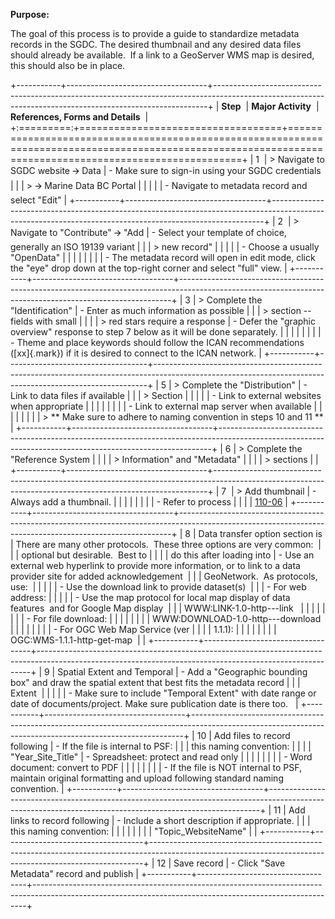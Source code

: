 **Purpose:**

The goal of this process is to provide a guide to standardize metadata
records in the SGDC. The desired thumbnail and any desired data files
should already be available.  If a link to a GeoServer WMS map is
desired, this should also be in place. 

+-----------+-----------------------------------+----------------------------------------------------------------------------------------------------------------------------------------------------------+
| **Step**  | **Major Activity**                | **References, Forms and Details**                                                                                                                        |
+:=========:+===================================+==========================================================================================================================================================+
| 1         | > Navigate to SGDC website 🡪 Data | - Make sure to sign-in using your SGDC credentials                                                                                                       |
|           | > 🡪 Marine Data BC Portal         |                                                                                                                                                          |
|           |                                   | - Navigate to metadata record and select "Edit"                                                                                                          |
+-----------+-----------------------------------+----------------------------------------------------------------------------------------------------------------------------------------------------------+
| 2         | > Navigate to "Contribute" 🡪 "Add | - Select your template of choice, generally an ISO 19139 variant                                                                                         |
|           | > new record"                     |                                                                                                                                                          |
|           |                                   | - Choose a usually "OpenData"                                                                                                                            |
|           |                                   |                                                                                                                                                          |
|           |                                   | - The metadata record will open in edit mode, click the "eye" drop down at the top-right corner and select "full" view.                                  |
+-----------+-----------------------------------+----------------------------------------------------------------------------------------------------------------------------------------------------------+
| 3         | > Complete the "Identification"   | - Enter as much information as possible                                                                                                                  |
|           | > section -- fields with small    |                                                                                                                                                          |
|           | > red stars require a response    | - Defer the "graphic overview" response to step 7 below as it will be done separately.                                                                   |
|           |                                   |                                                                                                                                                          |
|           |                                   | - Theme and place keywords should follow the ICAN recommendations ([xx]{.mark}) if it is desired to connect to the ICAN network.                         |
+-----------+-----------------------------------+----------------------------------------------------------------------------------------------------------------------------------------------------------+
| 5         | > Complete the "Distribution"     | - Link to data files if available                                                                                                                        |
|           | > Section                         |                                                                                                                                                          |
|           |                                   | - Link to external websites when appropriate                                                                                                             |
|           |                                   |                                                                                                                                                          |
|           |                                   | - Link to external map server when available                                                                                                             |
|           |                                   |                                                                                                                                                          |
|           |                                   | > \*\* Make sure to adhere to naming convention in steps 10 and 11 \*\*                                                                                  |
+-----------+-----------------------------------+----------------------------------------------------------------------------------------------------------------------------------------------------------+
| 6         | > Complete the "Reference System  |                                                                                                                                                          |
|           | > Information" and "Metadata"     |                                                                                                                                                          |
|           | > sections                        |                                                                                                                                                          |
+-----------+-----------------------------------+----------------------------------------------------------------------------------------------------------------------------------------------------------+
| 7         | > Add thumbnail                   | - Always add a thumbnail.                                                                                                                                |
|           |                                   |                                                                                                                                                          |
|           |                                   | - Refer to process                                                                                                                                       |
|           |                                   |   [110-06](https://pacificsalmonfoundation-my.sharepoint.com/:w:/g/personal/psalinasruiz_psf_ca/EQdIk9uxw4dLhZiYUZNMFgkBGcktBKNOGNw0tCPr_BFmhg?e=6hiQao) |
+-----------+-----------------------------------+----------------------------------------------------------------------------------------------------------------------------------------------------------+
| 8         | Data transfer option section is   | There are many other protocols.  These three options are very common:                                                                                    |
|           | optional but desirable.  Best to  |                                                                                                                                                          |
|           | do this after loading into        | - Use an external web hyperlink to provide more information, or to link to a data provider site for added acknowledgement                                |
|           | GeoNetwork.  As protocols, use:   |                                                                                                                                                          |
|           |                                   | - Use the download link to provide dataset(s)                                                                                                            |
|           | - For web address:                |                                                                                                                                                          |
|           |                                   | - Use the map protocol for local map display of data features  and for Google Map display                                                                |
|           | WWW:LINK-1.0-http---link          |                                                                                                                                                          |
|           |                                   |                                                                                                                                                          |
|           | - For file download:              |                                                                                                                                                          |
|           |                                   |                                                                                                                                                          |
|           | WWW:DOWNLOAD-1.0-http---download  |                                                                                                                                                          |
|           |                                   |                                                                                                                                                          |
|           | - For OGC Web Map Service (ver    |                                                                                                                                                          |
|           |   1.1.1):                         |                                                                                                                                                          |
|           |                                   |                                                                                                                                                          |
|           | OGC:WMS-1.1.1-http-get-map        |                                                                                                                                                          |
+-----------+-----------------------------------+----------------------------------------------------------------------------------------------------------------------------------------------------------+
| 9         | Spatial Extent and Temporal       | - Add a "Geographic bounding box" and draw the spatial extent that best fits the metadata record                                                         |
|           | Extent                            |                                                                                                                                                          |
|           |                                   | - Make sure to include "Temporal Extent" with date range or date of documents/project. Make sure publication date is there too.                          |
+-----------+-----------------------------------+----------------------------------------------------------------------------------------------------------------------------------------------------------+
| 10        | Add files to record following     | - If the file is internal to PSF:                                                                                                                        |
|           | this naming convention:           |                                                                                                                                                          |
|           | "Year_Site_Title"                 |   - Spreadsheet: protect and read only                                                                                                                   |
|           |                                   |                                                                                                                                                          |
|           |                                   |   - Word document: convert to PDF                                                                                                                        |
|           |                                   |                                                                                                                                                          |
|           |                                   | - If the file is NOT internal to PSF, maintain original formatting and upload following standard naming convention.                                      |
+-----------+-----------------------------------+----------------------------------------------------------------------------------------------------------------------------------------------------------+
| 11        | Add links to record following     | - Include a short description if appropriate.                                                                                                            |
|           | this naming convention:           |                                                                                                                                                          |
|           |                                   |                                                                                                                                                          |
|           | "Topic_WebsiteName"               |                                                                                                                                                          |
+-----------+-----------------------------------+----------------------------------------------------------------------------------------------------------------------------------------------------------+
| 12        | Save record                       | - Click "Save Metadata" record and publish                                                                                                               |
+-----------+-----------------------------------+----------------------------------------------------------------------------------------------------------------------------------------------------------+
